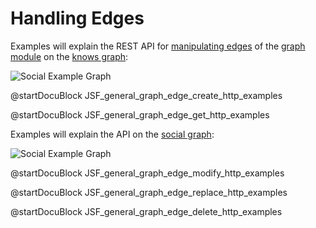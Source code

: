 Handling Edges
==============

Examples will explain the REST API for [manipulating edges](../../Manual/Graphs/GeneralGraphs/Functions.html)
of the [graph module](../../Manual/Graphs/index.html) on the
[knows graph](../../Manual/Graphs/index.html#the-knowsgraph):

![Social Example Graph](../../Manual/Graphs/knows_graph.png)

@startDocuBlock JSF_general_graph_edge_create_http_examples

@startDocuBlock JSF_general_graph_edge_get_http_examples

Examples will explain the API on the [social graph](../../Manual/Graphs/index.html#the-social-graph):

![Social Example Graph](../../Manual/Graphs/social_graph.png)

@startDocuBlock JSF_general_graph_edge_modify_http_examples

@startDocuBlock JSF_general_graph_edge_replace_http_examples

@startDocuBlock JSF_general_graph_edge_delete_http_examples
